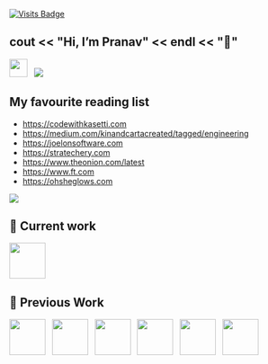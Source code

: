 [![Visits Badge](https://badges.pufler.dev/visits/LemonSpike/LemonSpike?color=black&logo=github)](https://badges.pufler.dev)

## cout << "Hi, I’m Pranav" << endl << "👋"

<a href="https://www.linkedin.com/in/pranavkasetti/"><img src="https://img.icons8.com/ios-filled/64/555555/linkedin.svg" width="32"/></a>
&nbsp;
<a href="https://www.codewithkasetti.com/"><img src="https://img.icons8.com/windows/32/000000/laptop-coding.png"/></a>
&nbsp;

## My **favourite** reading list

- https://codewithkasetti.com
- https://medium.com/kinandcartacreated/tagged/engineering
- https://joelonsoftware.com
- https://stratechery.com
- https://www.theonion.com/latest
- https://www.ft.com
- https://ohsheglows.com

<img src="https://github-readme-streak-stats.herokuapp.com/?user=LemonSpike&theme=default&hide_border=true&fire=e25822&currStreakLabel=e25822&dates=aaa&background=fff" />

## 🌳 Current work
<a href="https://www.kinandcarta.com/en/"><img src="https://avatars.githubusercontent.com/u/1842206?s=200&v=4" width="64" height="64"></a>

## 🌲 Previous Work

<a href="https://apps.apple.com/us/app/hear-me-now/id1079397776"><img src="https://is2-ssl.mzstatic.com/image/thumb/Purple124/v4/de/d8/95/ded895b4-3ca3-4b90-31fe-9e48c67aa260/AppIcon-1x_U007emarketing-0-10-0-0-85-220.png/128x0w.png" width="64" height="64"></a>
&nbsp;
<a href="https://apps.apple.com/gb/app/met-office-weather-forecast/id1068146838"><img src="https://is3-ssl.mzstatic.com/image/thumb/Purple124/v4/75/53/e1/7553e18c-2244-bb1c-f80f-a8d2d3f428ba/AppIcon-0-0-1x_U007emarketing-0-0-0-6-0-0-sRGB-0-0-0-GLES2_U002c0-512MB-85-220-0-0.png/128x0w.png" width="64" height="64"></a>
&nbsp;
<a href="https://apps.apple.com/gb/app/tesco-pay-for-simple-checkout/id917685544"><img src="https://is2-ssl.mzstatic.com/image/thumb/Purple124/v4/6f/4b/ca/6f4bcaa0-3ea5-2ca4-73e8-f01d732d7c4a/AppIcon-0-0-1x_U007emarketing-0-0-0-7-0-0-sRGB-0-0-0-GLES2_U002c0-512MB-85-220-0-0.png/128x0w.png" width="64" height="64"></a>
&nbsp;
<a href="https://apps.apple.com/gb/app/racing-post-horse-racing/id339003373"><img src="https://is3-ssl.mzstatic.com/image/thumb/Purple124/v4/ea/ed/70/eaed7087-63f9-6a47-37f6-b7ab4fe1098f/AppIcon-1x_U007emarketing-0-5-0-0-85-220.png/128x0w.png" width="64" height="64"></a>
&nbsp;
<a href="https://apps.apple.com/us/app/reelshot-video-editor/id1449364632"><img src="https://is5-ssl.mzstatic.com/image/thumb/Purple114/v4/87/72/cf/8772cffa-3434-9f13-5a1d-92985894c00d/AppIcon-0-0-1x_U007emarketing-0-0-0-7-0-0-sRGB-0-0-0-GLES2_U002c0-512MB-85-220-0-0.png/128x0w.png" width="64" height="64"></a>
&nbsp;
<a href="https://apps.apple.com/gb/app/nutmeg-saving-investment/id1127250193"><img src="https://is3-ssl.mzstatic.com/image/thumb/Purple114/v4/cd/ec/f8/cdecf8d0-7a34-194a-7271-d499a042a5e5/AppIcon-0-1x_U007emarketing-0-7-0-85-220.png/128x0w.png" width="64" height="64"></a>
&nbsp;
